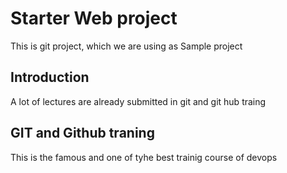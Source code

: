 # Starter Web project
This is git project, which we are using as Sample project

## Introduction
A lot of lectures are already submitted in git and git hub traing 

## GIT and Github traning
This is the famous and one of tyhe best trainig course of devops 